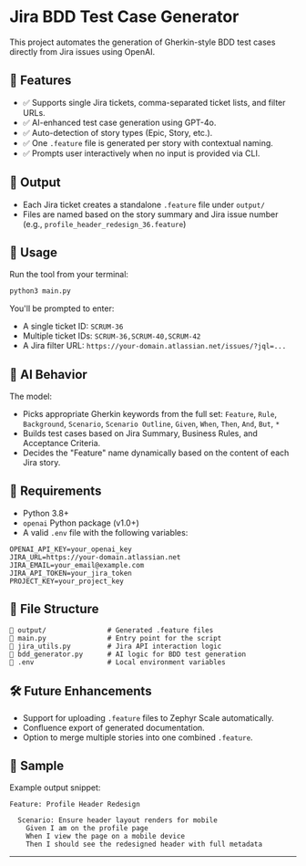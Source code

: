 

# Jira BDD Test Case Generator

This project automates the generation of Gherkin-style BDD test cases directly from Jira issues using OpenAI.

## 🔧 Features

- ✅ Supports single Jira tickets, comma-separated ticket lists, and filter URLs.
- ✅ AI-enhanced test case generation using GPT-4o.
- ✅ Auto-detection of story types (Epic, Story, etc.).
- ✅ One `.feature` file is generated per story with contextual naming.
- ✅ Prompts user interactively when no input is provided via CLI.

## 📂 Output

- Each Jira ticket creates a standalone `.feature` file under `output/`
- Files are named based on the story summary and Jira issue number (e.g., `profile_header_redesign_36.feature`)

## 🚀 Usage

Run the tool from your terminal:

```bash
python3 main.py
```

You'll be prompted to enter:
- A single ticket ID: `SCRUM-36`
- Multiple ticket IDs: `SCRUM-36,SCRUM-40,SCRUM-42`
- A Jira filter URL: `https://your-domain.atlassian.net/issues/?jql=...`

## 🧠 AI Behavior

The model:
- Picks appropriate Gherkin keywords from the full set: `Feature`, `Rule`, `Background`, `Scenario`, `Scenario Outline`, `Given`, `When`, `Then`, `And`, `But`, `*`
- Builds test cases based on Jira Summary, Business Rules, and Acceptance Criteria.
- Decides the "Feature" name dynamically based on the content of each Jira story.

## 🔐 Requirements

- Python 3.8+
- `openai` Python package (v1.0+)
- A valid `.env` file with the following variables:

```
OPENAI_API_KEY=your_openai_key
JIRA_URL=https://your-domain.atlassian.net
JIRA_EMAIL=your_email@example.com
JIRA_API_TOKEN=your_jira_token
PROJECT_KEY=your_project_key
```

## 📁 File Structure

```
📁 output/               # Generated .feature files
📄 main.py               # Entry point for the script
📄 jira_utils.py         # Jira API interaction logic
📄 bdd_generator.py      # AI logic for BDD test generation
📄 .env                  # Local environment variables
```

## 🛠️ Future Enhancements

- Support for uploading `.feature` files to Zephyr Scale automatically.
- Confluence export of generated documentation.
- Option to merge multiple stories into one combined `.feature`.

## 🧪 Sample

Example output snippet:

```gherkin
Feature: Profile Header Redesign

  Scenario: Ensure header layout renders for mobile
    Given I am on the profile page
    When I view the page on a mobile device
    Then I should see the redesigned header with full metadata
```

---